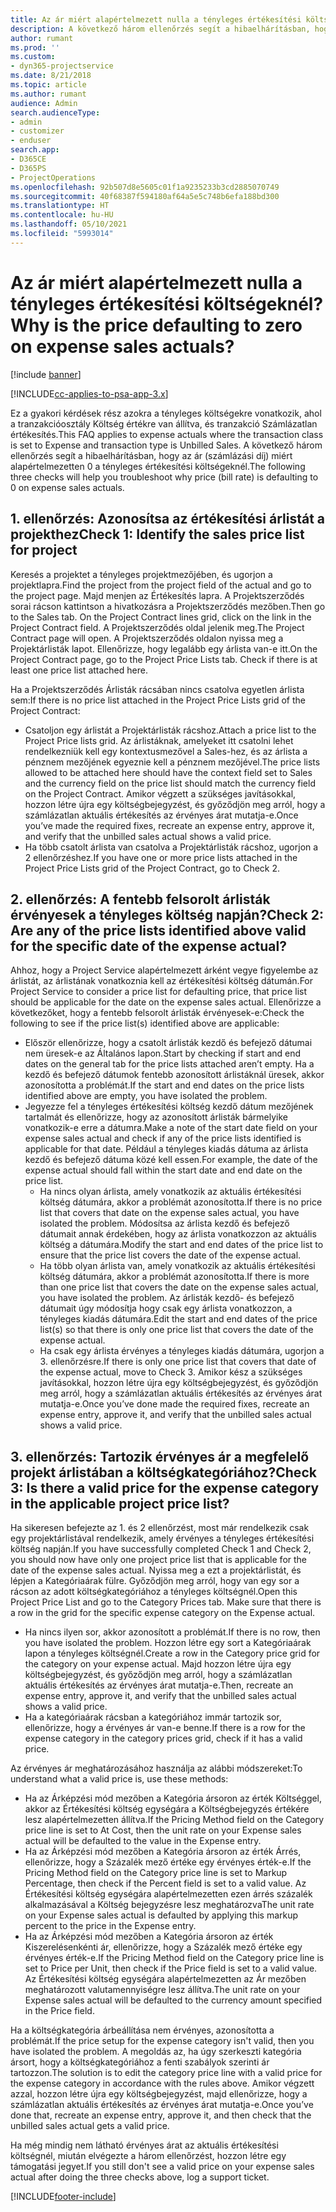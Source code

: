 ```yaml
---
title: Az ár miért alapértelmezett nulla a tényleges értékesítési költségeknél?
description: A következő három ellenőrzés segít a hibaelhárításban, hogy az ár miért alapértelmezetten 0 a tényleges értékesítési költségeknél.
author: rumant
ms.prod: ''
ms.custom:
- dyn365-projectservice
ms.date: 8/21/2018
ms.topic: article
ms.author: rumant
audience: Admin
search.audienceType:
- admin
- customizer
- enduser
search.app:
- D365CE
- D365PS
- ProjectOperations
ms.openlocfilehash: 92b507d8e5605c01f1a9235233b3cd2885070749
ms.sourcegitcommit: 40f68387f594180af64a5e5c748b6efa188bd300
ms.translationtype: HT
ms.contentlocale: hu-HU
ms.lasthandoff: 05/10/2021
ms.locfileid: "5993014"
---
```

# <a name="why-is-the-price-defaulting-to-zero-on-expense-sales-actuals"></a><span data-ttu-id="2bcb4-103">Az ár miért alapértelmezett nulla a tényleges értékesítési költségeknél?</span><span class="sxs-lookup"><span data-stu-id="2bcb4-103">Why is the price defaulting to zero on expense sales actuals?</span></span>

[!include [banner](../includes/psa-now-project-operations.md)]

[!INCLUDE[cc-applies-to-psa-app-3.x](../includes/cc-applies-to-psa-app-3x.md)]

<span data-ttu-id="2bcb4-104">Ez a gyakori kérdések rész azokra a tényleges költségekre vonatkozik, ahol a tranzakcióosztály Költség értékre van állítva, és tranzakció Számlázatlan értékesítés.</span><span class="sxs-lookup"><span data-stu-id="2bcb4-104">This FAQ applies to expense actuals where the transaction class is set to Expense and transaction type is Unbilled Sales.</span></span> <span data-ttu-id="2bcb4-105">A következő három ellenőrzés segít a hibaelhárításban, hogy az ár (számlázási díj) miért alapértelmezetten 0 a tényleges értékesítési költségeknél.</span><span class="sxs-lookup"><span data-stu-id="2bcb4-105">The following three checks will help you troubleshoot why price (bill rate) is defaulting to 0 on expense sales actuals.</span></span>

## <a name="check-1-identify-the-sales-price-list-for-project"></a><span data-ttu-id="2bcb4-106">1. ellenőrzés: Azonosítsa az értékesítési árlistát a projekthez</span><span class="sxs-lookup"><span data-stu-id="2bcb4-106">Check 1: Identify the sales price list for project</span></span>

<span data-ttu-id="2bcb4-107">Keresés a projektet a tényleges projektmezőjében, és ugorjon a projektlapra.</span><span class="sxs-lookup"><span data-stu-id="2bcb4-107">Find the project from the project field of the actual and go to the project page.</span></span> <span data-ttu-id="2bcb4-108">Majd menjen az Értékesítés lapra. A Projektszerződés sorai rácson kattintson a hivatkozásra a Projektszerződés mezőben.</span><span class="sxs-lookup"><span data-stu-id="2bcb4-108">Then go to the Sales tab. On the Project Contract lines grid, click on the link in the Project Contract field.</span></span> <span data-ttu-id="2bcb4-109">A Projektszerződés oldal jelenik meg.</span><span class="sxs-lookup"><span data-stu-id="2bcb4-109">The Project Contract page will open.</span></span> <span data-ttu-id="2bcb4-110">A Projektszerződés oldalon nyissa meg a Projektárlisták lapot. Ellenőrizze, hogy legalább egy árlista van-e itt.</span><span class="sxs-lookup"><span data-stu-id="2bcb4-110">On the Project Contract page, go to the Project Price Lists tab. Check if there is at least one price list attached here.</span></span>

<span data-ttu-id="2bcb4-111">Ha a Projektszerződés Árlisták rácsában nincs csatolva egyetlen árlista sem:</span><span class="sxs-lookup"><span data-stu-id="2bcb4-111">If there is no price list attached in the Project Price Lists grid of the Project Contract:</span></span>

- <span data-ttu-id="2bcb4-112">Csatoljon egy árlistát a Projektárlisták rácshoz.</span><span class="sxs-lookup"><span data-stu-id="2bcb4-112">Attach a price list to the Project Price lists grid.</span></span> <span data-ttu-id="2bcb4-113">Az árlistáknak, amelyeket itt csatolni lehet rendelkezniük kell egy kontextusmezővel a Sales-hez, és az árlista a pénznem mezőjének egyeznie kell a pénznem mezőjével.</span><span class="sxs-lookup"><span data-stu-id="2bcb4-113">The price lists allowed to be attached here should have the context field set to Sales and the currency field on the price list should match the currency field on the Project Contract.</span></span> <span data-ttu-id="2bcb4-114">Amikor végzett a szükséges javításokkal, hozzon létre újra egy költségbejegyzést, és győződjön meg arról, hogy a számlázatlan aktuális értékesítés az érvényes árat mutatja-e.</span><span class="sxs-lookup"><span data-stu-id="2bcb4-114">Once you’ve made the required fixes, recreate an expense entry, approve it, and verify that the unbilled sales actual shows a valid price.</span></span>
- <span data-ttu-id="2bcb4-115">Ha több csatolt árlista van csatolva a Projektárlisták rácshoz, ugorjon a 2 ellenőrzéshez.</span><span class="sxs-lookup"><span data-stu-id="2bcb4-115">If you have one or more price lists attached in the Project Price Lists grid of the Project Contract, go to Check 2.</span></span>

## <a name="check-2-are-any-of-the-price-lists-identified-above-valid-for-the-specific-date-of-the-expense-actual"></a><span data-ttu-id="2bcb4-116">2. ellenőrzés: A fentebb felsorolt árlisták érvényesek a tényleges költség napján?</span><span class="sxs-lookup"><span data-stu-id="2bcb4-116">Check 2: Are any of the price lists identified above valid for the specific date of the expense actual?</span></span>

<span data-ttu-id="2bcb4-117">Ahhoz, hogy a Project Service alapértelmezett árként vegye figyelembe az árlistát, az árlistának vonatkoznia kell az értékesítési költség dátumán.</span><span class="sxs-lookup"><span data-stu-id="2bcb4-117">For Project Service to consider a price list for defaulting price, that price list should be applicable for the date on the expense sales actual.</span></span> <span data-ttu-id="2bcb4-118">Ellenőrizze a következőket, hogy a fentebb felsorolt árlisták érvényesek-e:</span><span class="sxs-lookup"><span data-stu-id="2bcb4-118">Check the following to see if the price list(s) identified above are applicable:</span></span>

- <span data-ttu-id="2bcb4-119">Először ellenőrizze, hogy a csatolt árlisták kezdő és befejező dátumai nem üresek-e az Általános lapon.</span><span class="sxs-lookup"><span data-stu-id="2bcb4-119">Start by checking if start and end dates on the general tab for the price lists attached aren’t empty.</span></span> <span data-ttu-id="2bcb4-120">Ha a kezdő és befejező dátumok fentebb azonosított árlistáknál üresek, akkor azonosította a problémát.</span><span class="sxs-lookup"><span data-stu-id="2bcb4-120">If the start and end dates on the price lists identified above are empty, you have isolated the problem.</span></span> 
- <span data-ttu-id="2bcb4-121">Jegyezze fel a tényleges értékesítési költség kezdő dátum mezőjének tartalmát és ellenőrizze, hogy az azonosított árlisták bármelyike vonatkozik-e erre a dátumra.</span><span class="sxs-lookup"><span data-stu-id="2bcb4-121">Make a note of the start date field on your expense sales actual and check if any of the price lists identified is applicable for that date.</span></span> <span data-ttu-id="2bcb4-122">Például a tényleges kiadás dátuma az árlista kezdő és befejező dátuma közé kell essen.</span><span class="sxs-lookup"><span data-stu-id="2bcb4-122">For example, the date of the expense actual should fall within the start date and end date on the price list.</span></span> 
    - <span data-ttu-id="2bcb4-123">Ha nincs olyan árlista, amely vonatkozik az aktuális értékesítési költség dátumára, akkor a problémát azonosította.</span><span class="sxs-lookup"><span data-stu-id="2bcb4-123">If there is no price list that covers that date on the expense sales actual, you have isolated the problem.</span></span> <span data-ttu-id="2bcb4-124">Módosítsa az árlista kezdő és befejező dátumait annak érdekében, hogy az árlista vonatkozzon az aktuális költség a dátumára.</span><span class="sxs-lookup"><span data-stu-id="2bcb4-124">Modify the start and end dates of the price list to ensure that the price list covers the date of the expense actual.</span></span> 
    - <span data-ttu-id="2bcb4-125">Ha több olyan árlista van, amely vonatkozik az aktuális értékesítési költség dátumára, akkor a problémát azonosította.</span><span class="sxs-lookup"><span data-stu-id="2bcb4-125">If there is more than one price list that covers the date on the expense sales actual, you have isolated the problem.</span></span> <span data-ttu-id="2bcb4-126">Az árlisták kezdő- és befejező dátumait úgy módosítja hogy csak egy árlista vonatkozzon, a tényleges kiadás dátumára.</span><span class="sxs-lookup"><span data-stu-id="2bcb4-126">Edit the start and end dates of the price list(s) so that there is only one price list that covers the date of the expense actual.</span></span> 
    - <span data-ttu-id="2bcb4-127">Ha csak egy árlista érvényes a tényleges kiadás dátumára, ugorjon a 3. ellenőrzésre.</span><span class="sxs-lookup"><span data-stu-id="2bcb4-127">If there is only one price list that covers that date of the expense actual, move to Check 3.</span></span>
<span data-ttu-id="2bcb4-128">Amikor kész a szükséges javításokkal, hozzon létre újra egy költségbejegyzést, és győződjön meg arról, hogy a számlázatlan aktuális értékesítés az érvényes árat mutatja-e.</span><span class="sxs-lookup"><span data-stu-id="2bcb4-128">Once you’ve done made the required fixes, recreate an expense entry, approve it, and verify that the unbilled sales actual shows a valid price.</span></span>

## <a name="check-3-is-there-a-valid-price-for-the-expense-category-in-the-applicable-project-price-list"></a><span data-ttu-id="2bcb4-129">3. ellenőrzés: Tartozik érvényes ár a megfelelő projekt árlistában a költségkategóriához?</span><span class="sxs-lookup"><span data-stu-id="2bcb4-129">Check 3: Is there a valid price for the expense category in the applicable project price list?</span></span> 

<span data-ttu-id="2bcb4-130">Ha sikeresen befejezte az 1. és 2 ellenőrzést, most már rendelkezik csak egy projektárlistával rendelkezik, amely érvényes a tényleges értékesítési költség napján.</span><span class="sxs-lookup"><span data-stu-id="2bcb4-130">If you have successfully completed Check 1 and Check 2, you should now have only one project price list that is applicable for the date of the expense sales actual.</span></span> <span data-ttu-id="2bcb4-131">Nyissa meg a ezt a projektárlistát, és lépjen a Kategóriaárak fülre. Győződjön meg arról, hogy van egy sor a rácson az adott költségkategóriához a tényleges költségnél.</span><span class="sxs-lookup"><span data-stu-id="2bcb4-131">Open this Project Price List and go to the Category Prices tab. Make sure that there is a row in the grid for the specific expense category on the Expense actual.</span></span>
 
- <span data-ttu-id="2bcb4-132">Ha nincs ilyen sor, akkor azonosított a problémát.</span><span class="sxs-lookup"><span data-stu-id="2bcb4-132">If there is no row, then you have isolated the problem.</span></span> <span data-ttu-id="2bcb4-133">Hozzon létre egy sort a Kategóriaárak lapon a tényleges költségnél.</span><span class="sxs-lookup"><span data-stu-id="2bcb4-133">Create a row in the Category price grid for the category on your expense actual.</span></span> <span data-ttu-id="2bcb4-134">Majd hozzon létre újra egy költségbejegyzést, és győződjön meg arról, hogy a számlázatlan aktuális értékesítés az érvényes árat mutatja-e.</span><span class="sxs-lookup"><span data-stu-id="2bcb4-134">Then, recreate an expense entry, approve it, and verify that the unbilled sales actual shows a valid price.</span></span> 
- <span data-ttu-id="2bcb4-135">Ha a kategóriaárak rácsban a kategóriához immár tartozik sor, ellenőrizze, hogy a érvényes ár van-e benne.</span><span class="sxs-lookup"><span data-stu-id="2bcb4-135">If there is a row for the expense category in the category prices grid, check if it has a valid price.</span></span>

<span data-ttu-id="2bcb4-136">Az érvényes ár meghatározásához használja az alábbi módszereket:</span><span class="sxs-lookup"><span data-stu-id="2bcb4-136">To understand what a valid price is, use these methods:</span></span>

- <span data-ttu-id="2bcb4-137">Ha az Árképzési mód mezőben a Kategória ársoron az érték Költséggel, akkor az Értékesítési költség egységára a Költségbejegyzés értékére lesz alapértelmezetten állítva.</span><span class="sxs-lookup"><span data-stu-id="2bcb4-137">If the Pricing Method field on the Category price line is set to At Cost, then the unit rate on your Expense sales actual will be defaulted to the value in the Expense entry.</span></span>
- <span data-ttu-id="2bcb4-138">Ha az Árképzési mód mezőben a Kategória ársoron az érték Árrés, ellenőrizze, hogy a Százalék mező értéke egy érvényes érték-e.</span><span class="sxs-lookup"><span data-stu-id="2bcb4-138">If the Pricing Method field on the Category price line is set to Markup Percentage, then check if the Percent field is set to a valid value.</span></span> <span data-ttu-id="2bcb4-139">Az Értékesítési költség egységára alapértelmezetten ezen árrés százalék alkalmazásával a Költség bejegyzésre lesz meghatározva</span><span class="sxs-lookup"><span data-stu-id="2bcb4-139">The unit rate on your Expense sales actual is defaulted by applying this markup percent to the price in the Expense entry.</span></span>
- <span data-ttu-id="2bcb4-140">Ha az Árképzési mód mezőben a Kategória ársoron az érték Kiszerelésenkénti ár, ellenőrizze, hogy a Százalék mező értéke egy érvényes érték-e.</span><span class="sxs-lookup"><span data-stu-id="2bcb4-140">If the Pricing Method field on the Category price line is set to Price per Unit, then check if the Price field is set to a valid value.</span></span> <span data-ttu-id="2bcb4-141">Az Értékesítési költség egységára alapértelmezetten az Ár mezőben meghatározott valutamennyiségre lesz állítva.</span><span class="sxs-lookup"><span data-stu-id="2bcb4-141">The unit rate on your Expense sales actual will be defaulted to the currency amount specified in the Price field.</span></span>

<span data-ttu-id="2bcb4-142">Ha a költségkategória árbeállítása nem érvényes, azonosította a problémát.</span><span class="sxs-lookup"><span data-stu-id="2bcb4-142">If the price setup for the expense category isn't valid, then you have isolated the problem.</span></span> <span data-ttu-id="2bcb4-143">A megoldás az, ha úgy szerkeszti kategória ársort, hogy a költségkategóriához a fenti szabályok szerinti ár tartozzon.</span><span class="sxs-lookup"><span data-stu-id="2bcb4-143">The solution is to edit the category price line with a valid price for the expense category in accordance with the rules above.</span></span> <span data-ttu-id="2bcb4-144">Amikor végzett azzal, hozzon létre újra egy költségbejegyzést, majd ellenőrizze, hogy a számlázatlan aktuális értékesítés az érvényes árat mutatja-e.</span><span class="sxs-lookup"><span data-stu-id="2bcb4-144">Once you’ve done that, recreate an expense entry, approve it, and then check that the unbilled sales actual gets a valid price.</span></span>

<span data-ttu-id="2bcb4-145">Ha még mindig nem látható érvényes árat az aktuális értékesítési költségnél, miután elvégezte a három ellenőrzést, hozzon létre egy támogatási jegyet.</span><span class="sxs-lookup"><span data-stu-id="2bcb4-145">If you still don't see a valid price on your expense sales actual after doing the three checks above, log a support ticket.</span></span>




[!INCLUDE[footer-include](../includes/footer-banner.md)]
